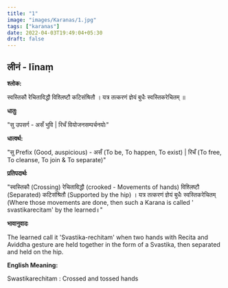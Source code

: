 ```yaml
---
title: "1"
image: "images/Karanas/1.jpg"
tags: ["karanas"]
date: 2022-04-03T19:49:04+05:30
draft: false
---
```



## लीनं - līnaṃ


**श्लोक:**

स्वस्तिकौ रेचिताविद्धौ विश्लिष्टौ कटिसंश्रितौ । यत्र तत्करणं ज्ञेयं बुधैः स्वस्तिकरेचितम् ॥


**धातुः**

"सु उपसर्ग  - असँ भुवि |
रिचँ वियोजनसम्पर्चनयोः"

**धात्वर्थ:**

"सु Prefix (Good, auspicious) - असँ (To be, To happen, To exist) |
रिचँ (To free, To cleanse, To join & To separate)"


**प्रतिपदार्थः**

"स्वस्तिकौ (Crossing) रेचिताविद्धौ (crooked - Movements of hands) विश्लिष्टौ (Separated) कटिसंश्रितौ (Supported by the hip) । यत्र तत्करणं ज्ञेयं बुधैः स्वस्तिकरेचितम् (Where those movements are done, then such a Karana is called '
svastikarecitam' by the learned॥"


**भावानुवादः**

The learned call it 'Svastika-rechitam' when two hands with Recita and Aviddha gesture are held together in the form of a Svastika, then separated and held on the hip.


**English Meaning:**

Swastikarechitam : Crossed and tossed hands 


